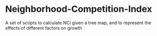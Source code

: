 # Neighborhood-Competition-Index
A set of scripts to calculate NCi given a tree map, and to represent the effects of different factors on growth
